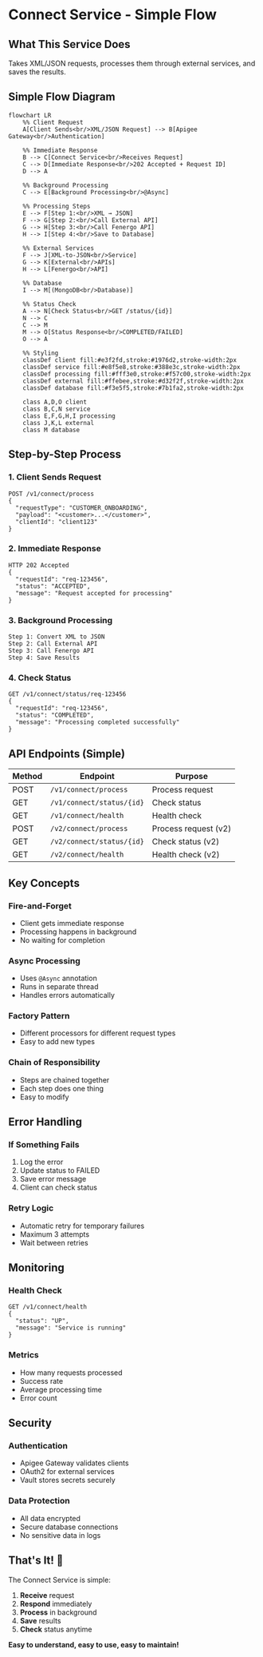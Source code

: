 # Connect Service - Simple Flow

## What This Service Does
Takes XML/JSON requests, processes them through external services, and saves the results.

## Simple Flow Diagram

```mermaid
flowchart LR
    %% Client Request
    A[Client Sends<br/>XML/JSON Request] --> B[Apigee Gateway<br/>Authentication]
    
    %% Immediate Response
    B --> C[Connect Service<br/>Receives Request]
    C --> D[Immediate Response<br/>202 Accepted + Request ID]
    D --> A
    
    %% Background Processing
    C --> E[Background Processing<br/>@Async]
    
    %% Processing Steps
    E --> F[Step 1:<br/>XML → JSON]
    F --> G[Step 2:<br/>Call External API]
    G --> H[Step 3:<br/>Call Fenergo API]
    H --> I[Step 4:<br/>Save to Database]
    
    %% External Services
    F --> J[XML-to-JSON<br/>Service]
    G --> K[External<br/>APIs]
    H --> L[Fenergo<br/>API]
    
    %% Database
    I --> M[(MongoDB<br/>Database)]
    
    %% Status Check
    A --> N[Check Status<br/>GET /status/{id}]
    N --> C
    C --> M
    M --> O[Status Response<br/>COMPLETED/FAILED]
    O --> A
    
    %% Styling
    classDef client fill:#e3f2fd,stroke:#1976d2,stroke-width:2px
    classDef service fill:#e8f5e8,stroke:#388e3c,stroke-width:2px
    classDef processing fill:#fff3e0,stroke:#f57c00,stroke-width:2px
    classDef external fill:#ffebee,stroke:#d32f2f,stroke-width:2px
    classDef database fill:#f3e5f5,stroke:#7b1fa2,stroke-width:2px
    
    class A,D,O client
    class B,C,N service
    class E,F,G,H,I processing
    class J,K,L external
    class M database
```

## Step-by-Step Process

### 1. **Client Sends Request**
```
POST /v1/connect/process
{
  "requestType": "CUSTOMER_ONBOARDING",
  "payload": "<customer>...</customer>",
  "clientId": "client123"
}
```

### 2. **Immediate Response**
```
HTTP 202 Accepted
{
  "requestId": "req-123456",
  "status": "ACCEPTED",
  "message": "Request accepted for processing"
}
```

### 3. **Background Processing**
```
Step 1: Convert XML to JSON
Step 2: Call External API
Step 3: Call Fenergo API
Step 4: Save Results
```

### 4. **Check Status**
```
GET /v1/connect/status/req-123456
{
  "requestId": "req-123456",
  "status": "COMPLETED",
  "message": "Processing completed successfully"
}
```

## API Endpoints (Simple)

| Method | Endpoint | Purpose |
|--------|----------|---------|
| POST | `/v1/connect/process` | Process request |
| GET | `/v1/connect/status/{id}` | Check status |
| GET | `/v1/connect/health` | Health check |
| POST | `/v2/connect/process` | Process request (v2) |
| GET | `/v2/connect/status/{id}` | Check status (v2) |
| GET | `/v2/connect/health` | Health check (v2) |

## Key Concepts

### **Fire-and-Forget**
- Client gets immediate response
- Processing happens in background
- No waiting for completion

### **Async Processing**
- Uses `@Async` annotation
- Runs in separate thread
- Handles errors automatically

### **Factory Pattern**
- Different processors for different request types
- Easy to add new types

### **Chain of Responsibility**
- Steps are chained together
- Each step does one thing
- Easy to modify

## Error Handling

### **If Something Fails**
1. Log the error
2. Update status to FAILED
3. Save error message
4. Client can check status

### **Retry Logic**
- Automatic retry for temporary failures
- Maximum 3 attempts
- Wait between retries

## Monitoring

### **Health Check**
```
GET /v1/connect/health
{
  "status": "UP",
  "message": "Service is running"
}
```

### **Metrics**
- How many requests processed
- Success rate
- Average processing time
- Error count

## Security

### **Authentication**
- Apigee Gateway validates clients
- OAuth2 for external services
- Vault stores secrets securely

### **Data Protection**
- All data encrypted
- Secure database connections
- No sensitive data in logs

## That's It! 🎉

The Connect Service is simple:
1. **Receive** request
2. **Respond** immediately  
3. **Process** in background
4. **Save** results
5. **Check** status anytime

**Easy to understand, easy to use, easy to maintain!**
